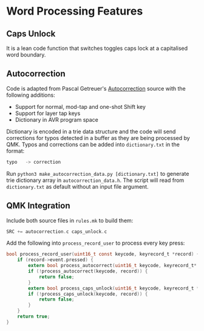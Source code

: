 # Word Processing Features

## Caps Unlock
It is a lean code function that switches toggles caps lock at a capitalised word boundary.

## Autocorrection
Code is adapted from Pascal Getreuer's [Autocorrection](https://getreuer.info/posts/keyboards/autocorrection) source with the following additions:
* Support for normal, mod-tap and one-shot Shift key
* Support for layer tap keys
* Dictionary in AVR program space

Dictionary is encoded in a trie data structure and the code will send corrections for typos detected in a buffer as they are being processed by QMK. Typos and corrections can be added into `dictionary.txt` in the format:
```c
typo   -> correction
```
Run `python3 make_autocorrection_data.py [dictionary.txt]` to generate trie dictionary array in `autocorrection_data.h`. The script will read from `dictionary.txt` as default without an input file argument.

## QMK Integration
Include both source files in `rules.mk` to build them:
```c
SRC += autocorrection.c caps_unlock.c
```
Add the following into `process_record_user` to process every key press:
```c
bool process_record_user(uint16_t const keycode, keyrecord_t *record) {
    if (record->event.pressed) {
        extern bool process_autocorrect(uint16_t keycode, keyrecord_t* record);
        if (!process_autocorrect(keycode, record)) {
            return false;
        }
        extern bool process_caps_unlock(uint16_t keycode, keyrecord_t *record);
        if (!process_caps_unlock(keycode, record)) {
            return false;
        }
    }
    return true;
}
```
